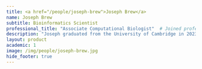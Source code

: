 ```yaml
---
title: <a href="/people/joseph-brew">Joseph Brew</a>
name: Joseph Brew
subtitle: Bioinformatics Scientist
professional_title: "Associate Computational Biologist"  # Joined professional titles
description: "Joseph graduated from the University of Cambridge in 2023 with an MPhil in computational biology and from Columbia University in 2022 with a BA in computer science and mathematics. During his MPhil, he worked with Dr JT McCrone and Dr Erick Matsen on phylodynamic research studying latency in the natural reservoir of Ebola virus. He is currently an Associate Computational Biologist in the Park Lab."
layout: product
academic: 1
image: /img/people/joseph-brew.jpg
hide_footer: true
---
```

